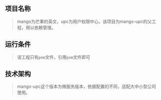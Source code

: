 ## 项目名称
> mango为芒果的英文，upc为用户权限中心。该项目为mango-upc的父工程，用以依赖管理。



## 运行条件
> 该工程只有`pom`文件，引用`pom`文件即可


## 技术架构
> mango-upc这个版本为微服务版本，依据配置的不同，适配大中小型公司使用。

